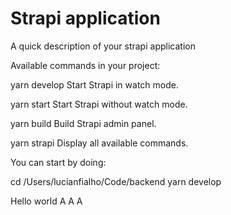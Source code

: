 # Strapi application

A quick description of your strapi application

Available commands in your project:

  yarn develop
  Start Strapi in watch mode.

  yarn start
  Start Strapi without watch mode.

  yarn build
  Build Strapi admin panel.

  yarn strapi
  Display all available commands.

You can start by doing:

  cd /Users/lucianfialho/Code/backend
  yarn develop

Hello world A A A
